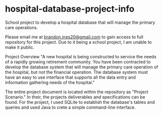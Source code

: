 # hospital-database-project-info

School project to develop a hospital database that will manage the primary care operations.

Please email me at brandon.ines20@gmail.com to gain access to full repository for this project.  Due to it being a school project, I am unable to make it public.

Project Overview "A new hospital is being constructed to service the needs of a rapidly growing retirement community. You have been contracted to develop the database system that will manage the primary care operation of the hospital, but not the financial operation. The database system must have an easy to use interface that supports all the data entry and information gathering needs of the hospital."

The entire project document is located within the repository as "Project Scenario." In their, the projects deliverables and specifications can be found. For the project, I used SQLite to establish the database's tables and queries and used Java to crete a simple command-line interface.
